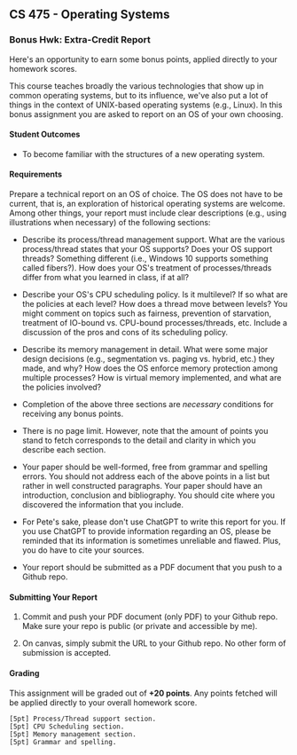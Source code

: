 ## CS 475 - Operating Systems

### Bonus Hwk: Extra-Credit Report
Here's an opportunity to earn some bonus points, applied directly to your homework scores.

This course teaches broadly the various technologies that show up in common operating systems, but to its influence, we've also put a lot of things in the context of UNIX-based operating systems (e.g., Linux). In this bonus assignment you are asked to report on an OS of your own choosing.

#### Student Outcomes
- To become familiar with the structures of a new operating system.

#### Requirements
Prepare a technical report on an OS of choice. The OS does not have to be current, that is, an exploration of historical operating systems are welcome. Among other things, your report must include clear descriptions (e.g., using illustrations when necessary) of the following sections:

  - Describe its process/thread management support. What are the various process/thread states that your OS supports? Does your OS support threads? Something different (i.e., Windows 10 supports something called fibers?). How does your OS's treatment of processes/threads differ from what you learned in class, if at all?
  
  - Describe your OS's CPU scheduling policy. Is it multilevel? If so what are the policies at each level? How does a thread move between levels? You might comment on topics such as fairness, prevention of starvation, treatment of IO-bound vs. CPU-bound processes/threads, etc. Include a discussion of the pros and cons of its scheduling policy.

  - Describe its memory management in detail. What were some major design decisions (e.g., segmentation vs. paging vs. hybrid, etc.) they made, and why? How does the OS enforce memory protection among multiple processes? How is virtual memory implemented, and what are the policies involved?

  - Completion of the above three sections are *necessary* conditions for receiving any bonus points.

  - There is no page limit. However, note that the amount of points you stand to fetch corresponds to the detail and clarity in which you describe each section.

  - Your paper should be well-formed, free from grammar and spelling errors. You should not address each of the above points in a list but rather in well constructed paragraphs. Your paper should have an introduction, conclusion and bibliography. You should cite where you discovered the information that you include.

  - For Pete's sake, please don't use ChatGPT to write this report for you. If you use ChatGPT to provide information regarding an OS, please be reminded that its information is sometimes unreliable and flawed. Plus, you do have to cite your sources.

  - Your report should be submitted as a PDF document that you push to a Github repo.

  <!-- - Describe a filesystem that the OS supports by default. Describe certain structures, such as files' metadata (what and where they're stored), and any policies relating to how related blocks for a file are placed on disk. -->

<!-- If your OS does not support a filesystem, describe any one of your choosing (e.g., FAT32, NTFS, ext3, ext4, HFS, ...). Again, you are welcome to research one that is no longer used but has historical value (like FAT16 or Macintosh Filesystem). For the truly curious, you may also describe a distributed filesystem, such as lustre, NFS, HDFS, ... -->


#### Submitting Your Report
1. Commit and push your PDF document (only PDF) to your Github repo. Make sure your repo is public (or private and accessible by me).

2. On canvas, simply submit the URL to your Github repo. No other form of submission is accepted.


#### Grading
This assignment will be graded out of **+20 points**.  Any points fetched will be applied directly to your overall homework score. 

```
[5pt] Process/Thread support section.
[5pt] CPU Scheduling section.
[5pt] Memory management section.
[5pt] Grammar and spelling.
```